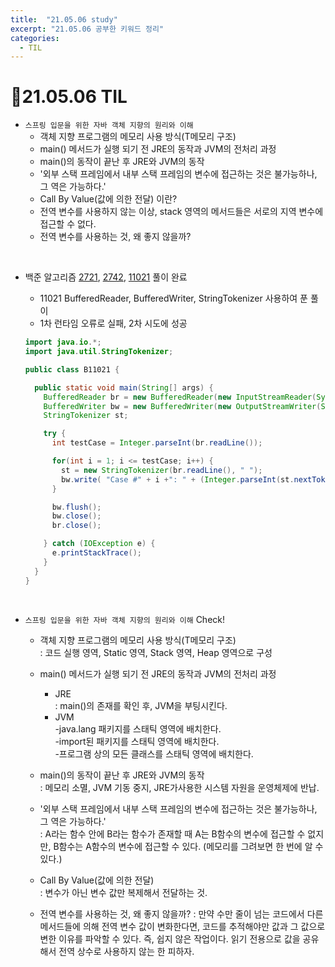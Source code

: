 ```yaml
---
title:  "21.05.06 study"
excerpt: "21.05.06 공부한 키워드 정리"
categories:
  - TIL
---
```



# 📝21.05.06 TIL
+ `스프링 입문을 위한 자바 객체 지향의 원리와 이해`
  + 객체 지향 프로그램의 메모리 사용 방식(T메모리 구조)
  + main() 메서드가 실행 되기 전 JRE의 동작과 JVM의 전처리 과정
  + main()의 동작이 끝난 후 JRE와 JVM의 동작
  + '외부 스택 프레임에서 내부 스택 프레임의 변수에 접근하는 것은 불가능하나, 그 역은 가능하다.'
  + Call By Value(값에 의한 전달) 이란?
  + 전역 변수를 사용하지 않는 이상, stack 영역의 메서드들은 서로의 지역 변수에 접근할 수 없다.
  + 전역 변수를 사용하는 것, 왜 좋지 않을까?

<br />

+ 백준 알고리즘 [2721](https://www.acmicpc.net/problem/2741), [2742](https://www.acmicpc.net/problem/2742), [11021](https://www.acmicpc.net/problem/11021) 풀이 완료

  + 11021 BufferedReader, BufferedWriter, StringTokenizer 사용하여 푼 풀이<br />
  + 1차 런타임 오류로 실패, 2차 시도에 성공<br />

  ```java
  import java.io.*;
  import java.util.StringTokenizer;

  public class B11021 {

    public static void main(String[] args) {
      BufferedReader br = new BufferedReader(new InputStreamReader(System.in));
      BufferedWriter bw = new BufferedWriter(new OutputStreamWriter(System.out));
      StringTokenizer st;

      try {
        int testCase = Integer.parseInt(br.readLine());

        for(int i = 1; i <= testCase; i++) {
          st = new StringTokenizer(br.readLine(), " ");
          bw.write( "Case #" + i +": " + (Integer.parseInt(st.nextToken())+Integer.parseInt(st.nextToken())) + "\n");
        }

        bw.flush();
        bw.close();
        br.close();

      } catch (IOException e) {
        e.printStackTrace();
      }
    }
  }
  ```

<br />

+ `스프링 입문을 위한 자바 객체 지향의 원리와 이해` Check!
  + 객체 지향 프로그램의 메모리 사용 방식(T메모리 구조)<br/>
    : 코드 실행 영역, Static 영역, Stack 영역, Heap 영역으로 구성

  + main() 메서드가 실행 되기 전 JRE의 동작과 JVM의 전처리 과정<br/>
    + JRE <br/>
      : main()의 존재를 확인 후, JVM을 부팅시킨다.<br />
    + JVM <br />
      -java.lang 패키지를 스태틱 영역에 배치한다. <br />
      -import된 패키지를 스태틱 영역에 배치한다. <br />
      -프로그램 상의 모든 클래스를 스태틱 영역에 배치한다.

  + main()의 동작이 끝난 후 JRE와 JVM의 동작<br />
    : 메모리 소멸, JVM 기동 중지, JRE가사용한 시스템 자원을 운영체제에 반납.

  + '외부 스택 프레임에서 내부 스택 프레임의 변수에 접근하는 것은 불가능하나, 그 역은 가능하다.'<br />
    : A라는 함수 안에 B라는 함수가 존재할 때 A는 B함수의 변수에 접근할 수 없지만, B함수는 A함수의 변수에 접근할 수 있다. (메모리를 그려보면 한 번에 알 수 있다.)

  + Call By Value(값에 의한 전달)<br />
    : 변수가 아닌 변수 값만 복제해서 전달하는 것.

  + 전역 변수를 사용하는 것, 왜 좋지 않을까?
    : 만약 수만 줄이 넘는 코드에서 다른 메서드들에 의해 전역 변수 값이 변화한다면, 코드를 추적해야만 값과 그 값으로 변한 이유를 파악할 수 있다. 즉, 쉽지 않은 작업이다. 읽기 전용으로 값을 공유 해서 전역 상수로 사용하지 않는 한 피하자.
